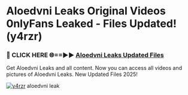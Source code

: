 # Aloedvni Leaks Original Videos 0nlyFans Leaked - Files Updated! (y4rzr)

<h3>🔴 CLICK HERE 🌐==►► <a href="https://tinyurl.com/4seja8ks" rel="nofollow">Aloedvni Leaks Updated Files</a></h3>

Get Aloedvni Leaks and all content. Now you can access all videos and pictures of Aloedvni Leaks. New Updated Files 2025!

[![y4rzr](https://i.imgur.com/EWjZXRe.gif)](https://tinyurl.com/4seja8ks)
aloedvni leak